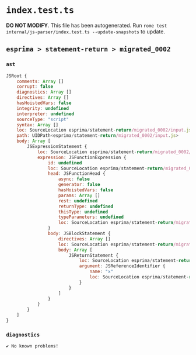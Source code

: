 # `index.test.ts`

**DO NOT MODIFY**. This file has been autogenerated. Run `rome test internal/js-parser/index.test.ts --update-snapshots` to update.

## `esprima > statement-return > migrated_0002`

### `ast`

```javascript
JSRoot {
	comments: Array []
	corrupt: false
	diagnostics: Array []
	directives: Array []
	hasHoistedVars: false
	integrity: undefined
	interpreter: undefined
	sourceType: "script"
	syntax: Array []
	loc: SourceLocation esprima/statement-return/migrated_0002/input.js 1:0-2:0
	path: UIDPath<esprima/statement-return/migrated_0002/input.js>
	body: Array [
		JSExpressionStatement {
			loc: SourceLocation esprima/statement-return/migrated_0002/input.js 1:0-1:25
			expression: JSFunctionExpression {
				id: undefined
				loc: SourceLocation esprima/statement-return/migrated_0002/input.js 1:1-1:24
				head: JSFunctionHead {
					async: false
					generator: false
					hasHoistedVars: false
					params: Array []
					rest: undefined
					returnType: undefined
					thisType: undefined
					typeParameters: undefined
					loc: SourceLocation esprima/statement-return/migrated_0002/input.js 1:9-1:11
				}
				body: JSBlockStatement {
					directives: Array []
					loc: SourceLocation esprima/statement-return/migrated_0002/input.js 1:11-1:24
					body: Array [
						JSReturnStatement {
							loc: SourceLocation esprima/statement-return/migrated_0002/input.js 1:13-1:22
							argument: JSReferenceIdentifier {
								name: "x"
								loc: SourceLocation esprima/statement-return/migrated_0002/input.js 1:20-1:21 (x)
							}
						}
					]
				}
			}
		}
	]
}
```

### `diagnostics`

```
✔ No known problems!

```
